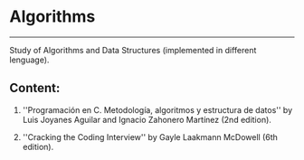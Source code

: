 # Algorithms
***

Study of Algorithms and Data Structures (implemented in different lenguage).

## Content:

1. ''Programación en C. Metodología, algoritmos y estructura de datos'' by Luis Joyanes Aguilar and Ignacio Zahonero Martínez (2nd edition).

2. ''Cracking the Coding Interview'' by Gayle Laakmann McDowell (6th edition).
